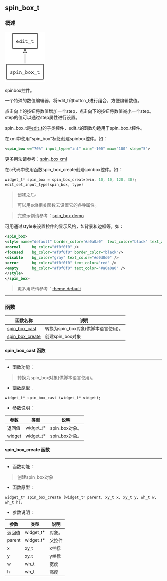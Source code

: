 ## spin\_box\_t
### 概述
![image](images/spin_box_t_0.png)

spinbox控件。

一个特殊的数值编辑器，将edit\_t和button\_t进行组合，方便编辑数值。

点击向上的按钮将数值增加一个step，点击向下的按钮将数值减小一个step。
step的值可以通过step属性进行设置。

spin_box\_t是[edit\_t](edit_t.md)的子类控件，edit\_t的函数均适用于spin\_box\_t控件。

在xml中使用"spin_box"标签创建spinbox控件。如：

```xml
<spin_box w="70%" input_type="int" min="-100" max="100" step="5">
```

>
更多用法请参考：[spin_box.xml](https://github.com/zlgopen/awtk/blob/master/demos/assets/default/raw/ui/spinbox.xml)

在c代码中使用函数spin_box\_create创建spinbox控件。如：

```c
widget_t* spin_box = spin_box_create(win, 10, 10, 128, 30);
edit_set_input_type(spin_box, type);
```

> 创建之后:
>
> 可以用edit相关函数去设置它的各种属性。

> 完整示例请参考：[spin_box
demo](https://github.com/zlgopen/awtk-c-demos/blob/master/demos/spin_box.c)

可用通过style来设置控件的显示风格，如背景和边框等。如：

```xml
<spin_box>
<style name="default" border_color="#a0a0a0"  text_color="black" text_align_h="left">
<normal     bg_color="#f0f0f0" />
<focused    bg_color="#f0f0f0" border_color="black"/>
<disable    bg_color="gray" text_color="#d0d0d0" />
<error      bg_color="#f0f0f0" text_color="red" />
<empty      bg_color="#f0f0f0" text_color="#a0a0a0" />
</style>
</spin_box>
```

> 更多用法请参考：[theme
default](https://github.com/zlgopen/awtk/blob/master/demos/assets/default/raw/styles/default.xml#L128)
----------------------------------
### 函数
<p id="spin_box_t_methods">

| 函数名称 | 说明 | 
| -------- | ------------ | 
| <a href="#spin_box_t_spin_box_cast">spin\_box\_cast</a> | 转换为spin_box对象(供脚本语言使用)。 |
| <a href="#spin_box_t_spin_box_create">spin\_box\_create</a> | 创建spin_box对象 |
#### spin\_box\_cast 函数
-----------------------

* 函数功能：

> <p id="spin_box_t_spin_box_cast">转换为spin_box对象(供脚本语言使用)。

* 函数原型：

```
widget_t* spin_box_cast (widget_t* widget);
```

* 参数说明：

| 参数 | 类型 | 说明 |
| -------- | ----- | --------- |
| 返回值 | widget\_t* | spin\_box对象。 |
| widget | widget\_t* | spin\_box对象。 |
#### spin\_box\_create 函数
-----------------------

* 函数功能：

> <p id="spin_box_t_spin_box_create">创建spin_box对象

* 函数原型：

```
widget_t* spin_box_create (widget_t* parent, xy_t x, xy_t y, wh_t w, wh_t h);
```

* 参数说明：

| 参数 | 类型 | 说明 |
| -------- | ----- | --------- |
| 返回值 | widget\_t* | 对象。 |
| parent | widget\_t* | 父控件 |
| x | xy\_t | x坐标 |
| y | xy\_t | y坐标 |
| w | wh\_t | 宽度 |
| h | wh\_t | 高度 |
